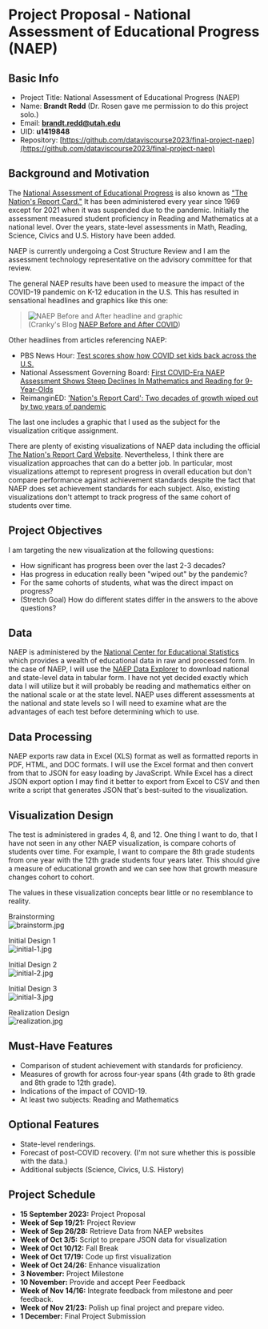 # Project Proposal - National Assessment of Educational Progress (NAEP)

## Basic Info

* Project Title: National Assessment of Educational Progress (NAEP)
* Name: **Brandt Redd** (Dr. Rosen gave me permission to do this project solo.)
* Email: **brandt.redd@utah.edu**
* UID: **u1419848**
* Repository: [https://github.com/dataviscourse2023/final-project-naep](https://github.com/dataviscourse2023/final-project-naep)

## Background and Motivation

The [National Assessment of Educational Progress](https://nces.ed.gov/nationsreportcard/) is also known as ["The Nation's Report Card."](https://www.nationsreportcard.gov/) It has been administered every year since 1969 except for 2021 when it was suspended due to the pandemic. Initially the assessment measured student proficiency in Reading and Mathematics at a national level. Over the years, state-level assessments in Math, Reading, Science, Civics and U.S. History have been added.

NAEP is currently undergoing a Cost Structure Review and I am the assessment technology representative on the advisory committee for that review.

The general NAEP results have been used to measure the impact of the COVID-19 pandemic on K-12 education in the U.S. This has resulted in sensational headlines and graphics like this one:

> ![NAEP Before and After headline and graphic](Cranky-NAEP-COVID.png)<br/>(Cranky's Blog [NAEP Before and After COVID](https://crankytaxpayer.wordpress.com/2023/06/24/naep-before-and-after-covid/))

Other headlines from articles referencing NAEP:

* PBS News Hour: [Test scores show how COVID set kids back across the U.S.](https://www.pbs.org/newshour/education/test-scores-show-how-covid-set-kids-back-across-the-u-s)
* National Assessment Governing Board: [First COVID-Era NAEP Assessment Shows Steep Declines In Mathematics and Reading for 9-Year-Olds](https://www.nagb.gov/news-and-events/news-releases/2022/2022-naep-long-term-trend-release.html)
* ReimanginED: ['Nation's Report Card': Two decades of growth wiped out by two years of pandemic](https://www.reimaginedonline.org/2022/09/nations-report-card-two-decades-of-growth-wiped-out-by-two-years-of-pandemic/)

The last one includes a graphic that I used as the subject for the visualization critique assignment.

There are plenty of existing visualizations of NAEP data including the official [The Nation's Report Card Website](https://www.nationsreportcard.gov/). Nevertheless, I think there are visualization approaches that can do a better job. In particular, most visualizations attempt to represent progress in overall education but don't compare performance against achievement standards despite the fact that NAEP does set achievement standards for each subject. Also, existing visualizations don't attempt to track progress of the same cohort of students over time.

## Project Objectives

I am targeting the new visualization at the following questions:

* How significant has progress been over the last 2-3 decades?
* Has progress in education really been "wiped out" by the pandemic?
* For the same cohorts of students, what was the direct impact on progress?
* (Stretch Goal) How do different states differ in the answers to the above questions?

## Data

NAEP is administered by the [National Center for Educational Statistics](https://nces.ed.gov) which provides a wealth of educational data in raw and processed form. In the case of NAEP, I will use the [NAEP Data Explorer](https://www.nationsreportcard.gov/ndecore/landing) to download national and state-level data in tabular form. I have not yet decided exactly which data I will utilize but it will probably be reading and mathematics either on the national scale or at the state level. NAEP uses different assessments at the national and state levels so I will need to examine what are the advantages of each test before determining which to use.

## Data Processing

NAEP exports raw data in Excel (XLS) format as well as formatted reports in PDF, HTML, and DOC formats. I will use the Excel format and then convert from that to JSON for easy loading by JavaScript. While Excel has a direct JSON export option I may find it better to export from Excel to CSV and then write a script that generates JSON that's best-suited to the visualization.

## Visualization Design

The test is administered in grades 4, 8, and 12. One thing I want to do, that I have not seen in any other NAEP visualization, is compare cohorts of students over time. For example, I want to compare the 8th grade students from one year with the 12th grade students four years later. This should give a measure of educational growth and we can see how that growth measure changes cohort to cohort.

The values in these visualization concepts bear little or no resemblance to reality.

Brainstorming<br/>
![brainstorm.jpg](brainstorm.jpg)

Initial Design 1<br/>
![initial-1.jpg](initial-1.jpg)

Initial Design 2<br/>
![initial-2.jpg](initial-2.jpg)

Initial Design 3<br/>
![initial-3.jpg](initial-3.jpg)

Realization Design<br/>
![realization.jpg](realization.jpg)

## Must-Have Features

* Comparison of student achievement with standards for proficiency.
* Measures of growth for across four-year spans (4th grade to 8th grade and 8th grade to 12th grade).
* Indications of the impact of COVID-19.
* At least two subjects: Reading and Mathematics

## Optional Features

* State-level renderings.
* Forecast of post-COVID recovery. (I'm not sure whether this is possible with the data.)
* Additional subjects (Science, Civics, U.S. History)

## Project Schedule

* **15 September 2023:** Project Proposal
* **Week of Sep 19/21:** Project Review
* **Week of Sep 26/28:** Retrieve Data from NAEP websites
* **Week of Oct 3/5:** Script to prepare JSON data for visualization
* **Week of Oct 10/12:** Fall Break
* **Week of Oct 17/19:** Code up first visualization
* **Week of Oct 24/26:** Enhance visualization
* **3 November:** Project Milestone
* **10 November:** Provide and accept Peer Feedback
* **Week of Nov 14/16:** Integrate feedback from milestone and peer feedback.
* **Week of Nov 21/23:** Polish up final project and prepare video.
* **1 December:** Final Project Submission